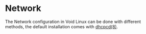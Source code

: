 # Network

The Network configuration in Void Linux can be done with different methods, the
default installation comes with [dhcpcd(8)](https://man.voidlinux.eu/dhcpcd.1).
